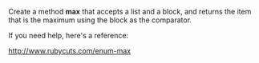 Create a method **max** that accepts a list and a block, and returns the item that is the maximum using the block as the comparator.

If you need help, here's a reference:

http://www.rubycuts.com/enum-max